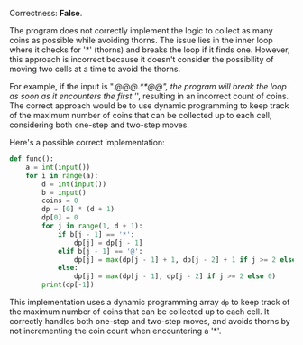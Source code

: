 Correctness: **False**.

The program does not correctly implement the logic to collect as many coins as possible while avoiding thorns. The issue lies in the inner loop where it checks for '*' (thorns) and breaks the loop if it finds one. However, this approach is incorrect because it doesn't consider the possibility of moving two cells at a time to avoid the thorns.

For example, if the input is ".@@*@.**@@", the program will break the loop as soon as it encounters the first '*', resulting in an incorrect count of coins. The correct approach would be to use dynamic programming to keep track of the maximum number of coins that can be collected up to each cell, considering both one-step and two-step moves.

Here's a possible correct implementation:
```python
def func():
    a = int(input())
    for i in range(a):
        d = int(input())
        b = input()
        coins = 0
        dp = [0] * (d + 1)
        dp[0] = 0
        for j in range(1, d + 1):
            if b[j - 1] == '*':
                dp[j] = dp[j - 1]
            elif b[j - 1] == '@':
                dp[j] = max(dp[j - 1] + 1, dp[j - 2] + 1 if j >= 2 else 0)
            else:
                dp[j] = max(dp[j - 1], dp[j - 2] if j >= 2 else 0)
        print(dp[-1])
```
This implementation uses a dynamic programming array `dp` to keep track of the maximum number of coins that can be collected up to each cell. It correctly handles both one-step and two-step moves, and avoids thorns by not incrementing the coin count when encountering a '*'.
